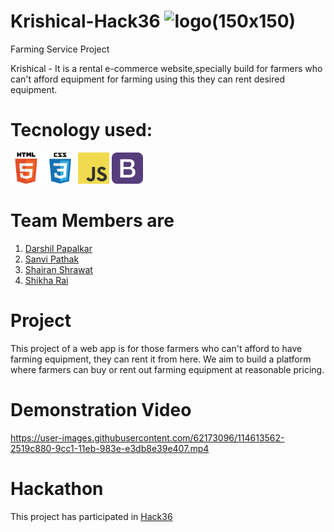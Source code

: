 # Krishical-Hack36  <img width="100" alt="logo(150x150)" src="https://user-images.githubusercontent.com/62132905/114277955-1de98500-9a4b-11eb-989e-cff3d0b04cab.png">

Farming Service Project 
 
Krishical - It is a rental e-commerce website,specially build for farmers who can't afford equipment for farming using this they can rent desired equipment.

# Tecnology used:

<code><img height="50" src="https://raw.githubusercontent.com/github/explore/80688e429a7d4ef2fca1e82350fe8e3517d3494d/topics/html/html.png"></code>
<code><img height="50" src="https://raw.githubusercontent.com/github/explore/80688e429a7d4ef2fca1e82350fe8e3517d3494d/topics/css/css.png"></code>
<code><img height="50" src="https://raw.githubusercontent.com/github/explore/80688e429a7d4ef2fca1e82350fe8e3517d3494d/topics/javascript/javascript.png"></code>
<code><img height="50" src="https://raw.githubusercontent.com/github/explore/80688e429a7d4ef2fca1e82350fe8e3517d3494d/topics/bootstrap/bootstrap.png"></code>


# Team Members are
1. [Darshil Papalkar](https://github.com/Darshil-Papalkar) 
2. [Sanvi Pathak](https://github.com/sanvipathak)
3. [Shairan Shrawat](https://github.com/shairanshrawat)
4. [Shikha Rai](https://github.com/ishikharai)


# Project

This project of a web app is for those farmers who can't afford to have farming equipment, they can rent it from here. We aim to build a platform where farmers can buy or rent out farming equipment at reasonable pricing.


# Demonstration Video


https://user-images.githubusercontent.com/62173096/114613562-2519c880-9cc1-11eb-983e-e3db8e39e407.mp4



# Hackathon

This project has participated in [Hack36](https://www.hack36.com/) 
